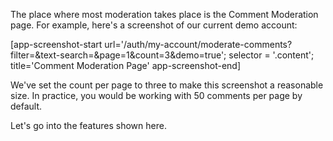 The place where most moderation takes place is the Comment Moderation page. For example, here's a screenshot of our current demo account:

[app-screenshot-start url='/auth/my-account/moderate-comments?filter=&text-search=&page=1&count=3&demo=true'; selector = '.content'; title='Comment Moderation Page' app-screenshot-end]

We've set the count per page to three to make this screenshot a reasonable size. In practice, you would be working with 50 comments per page by default.

Let's go into the features shown here.

